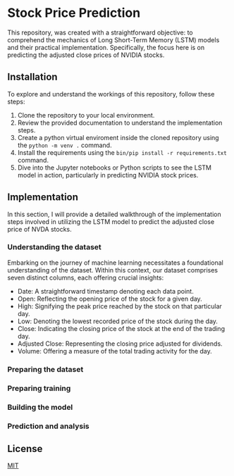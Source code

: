 # Stock Price Prediction
This repository, was created with a straightforward objective: to comprehend the mechanics of Long Short-Term Memory (LSTM) models and their practical implementation. Specifically, the focus here is on predicting the adjusted close prices of NVIDIA stocks.

## Installation

To explore and understand the workings of this repository, follow these steps:

1. Clone the repository to your local environment.
2. Review the provided documentation to understand the implementation steps.
3. Create a python virtual enviroment inside the cloned repository using the `python -m venv .` command.
4. Install the requirements using the `bin/pip install -r requirements.txt` command.
5. Dive into the Jupyter notebooks or Python scripts to see the LSTM model in action, particularly in predicting NVIDIA stock prices.

## Implementation

In this section, I will provide a detailed walkthrough of the implementation steps involved in utilizing the LSTM model to predict the adjusted close price of NVDA stocks.

### Understanding the dataset

Embarking on the journey of machine learning necessitates a foundational understanding of the dataset. Within this context, our dataset comprises seven distinct columns, each offering crucial insights:

- Date: A straightforward timestamp denoting each data point.
- Open: Reflecting the opening price of the stock for a given day.
- High: Signifying the peak price reached by the stock on that particular day.
- Low: Denoting the lowest recorded price of the stock during the day.
- Close: Indicating the closing price of the stock at the end of the trading day.
- Adjusted Close: Representing the closing price adjusted for dividends.
- Volume: Offering a measure of the total trading activity for the day.

### Preparing the dataset

### Preparing training

### Building the model

### Prediction and analysis

## License

[MIT](https://choosealicense.com/licenses/mit/)
